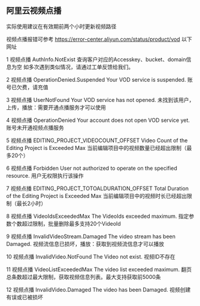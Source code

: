 ## 阿里云视频点播

实际使用建议在有效期前两个小时更新视频路径

视频点播报错可参考 https://error-center.aliyun.com/status/product/vod 以下网址

1	视频点播	AuthInfo.NotExist	查询客户对应的Accesskey、bucket、domain信息为空	如多次遇到类似情况，请通过工单反馈给我们。

2	视频点播	OperationDenied.Suspended	Your VOD service is suspended.	账号已欠费，请充值

3	视频点播	UserNotFound	Your VOD service has not opened.	未找到该用户，上传，播放：需要开通点播服务才可以使用

4	视频点播	OperationDenied	Your account does not open VOD service yet.	账号未开通视频点播服务

5	视频点播	EDITING_PROJECT_VIDEOCOUNT_OFFSET	Video Count of the Editing Project is Exceeded Max	当前编辑项目中的视频数量已经超出限制（最多20个）

6	视频点播	Forbidden	User not authorized to operate on the specified resource.	用户无权限执行该操作

7	视频点播	EDITING_PROJECT_TOTOALDURATION_OFFSET	Total Duration of the Editing Project is Exceeded Max	当前编辑项目中的视频时长已经超出限制（最长2小时）

8	视频点播	VideoIdsExceededMax	The VideoIds exceeded maximum.	指定参数个数超过限制，批量删除最多支持20个VideoId

9	视频点播	InvalidVideoStream.Damaged	The video stream has been Damaged.	视频流信息已损坏，播放：获取到视频流信息才可以播放

10	视频点播	InvalidVideo.NotFound	The Video not exist.	视频ID不存在

11	视频点播	VideoListExceededMax	The video list exceeded maximum.	翻页总条数超过最大限制，获取视频信息列表。最大支持获取前5000条

12	视频点播	InvalidVideo.Damaged	The video has been Damaged.	视频创建有误或已被损坏

